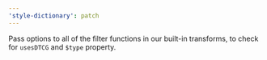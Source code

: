 ```yaml
---
'style-dictionary': patch
---
```


Pass options to all of the filter functions in our built-in transforms, to check for `usesDTCG` and `$type` property.
